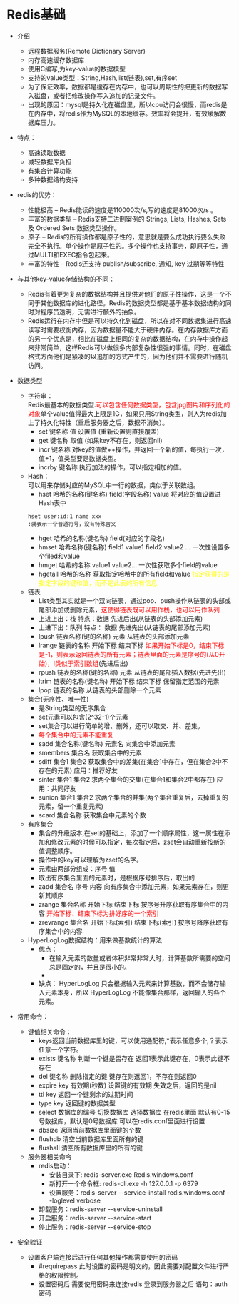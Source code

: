 # Redis基础
+ 介绍
    + 远程数据服务(Remote Dictionary Server)
    + 内存高速缓存数据库
    + 使用C编写,为key-value的数据模型
    + 支持的value类型：String,Hash,list(链表),set,有序set
    + 为了保证效率，数据都是缓存在内存中，也可以周期性的把更新的数据写入磁盘，或者把修改操作写入追加的记录文件。
    + 出现的原因：mysql是持久化在磁盘里，所以cpu访问会很慢，而redis是在内存中，将redis作为MySQL的本地缓存。效率将会提升，有效缓解数据库压力。
+ 特点：
   + 高速读取数据
   + 减轻数据库负担
   + 有集合计算功能
   + 多种数据结构支持
+ redis的优势：
    + 性能极高 – Redis能读的速度是110000次/s,写的速度是81000次/s 。
    + 丰富的数据类型 – Redis支持二进制案例的 Strings, Lists, Hashes, Sets 及 Ordered Sets 数据类型操作。
    + 原子 – Redis的所有操作都是原子性的，意思就是要么成功执行要么失败完全不执行。单个操作是原子性的。多个操作也支持事务，即原子性，通过MULTI和EXEC指令包起来。
    + 丰富的特性 – Redis还支持 publish/subscribe, 通知, key 过期等等特性
+ 与其他key-value存储结构的不同：
    + Redis有着更为复杂的数据结构并且提供对他们的原子性操作，这是一个不同于其他数据库的进化路径。Redis的数据类型都是基于基本数据结构的同时对程序员透明，无需进行额外的抽象。
    + Redis运行在内存中但是可以持久化到磁盘，所以在对不同数据集进行高速读写时需要权衡内存，因为数据量不能大于硬件内存。在内存数据库方面的另一个优点是，相比在磁盘上相同的复杂的数据结构，在内存中操作起来非常简单，这样Redis可以做很多内部复杂性很强的事情。同时，在磁盘格式方面他们是紧凑的以追加的方式产生的，因为他们并不需要进行随机访问。
+ 数据类型
    + 字符串：  
        Redis最基本的数据类型.<font color="red">可以包含任何数据类型，包含jpg图片和序列化的对象</font>单个value值得最大上限是1G，如果只用String类型，则人为redis加上了持久化特性（重启服务器之后，数据不消失）。
         + set 键名称 值 设置值 (重新设置则直接覆盖)
        + get 键名称 取值 (如果key不存在，则返回nil)
        + incr 键名称 对key的值做++操作，并返回一个新的值，每执行一次，值+1，值类型要是数据类型。
        + incrby 键名称 执行加法的操作，可以指定相加的值。
    + Hash：  
       可以用来存储对应的MySQL中一行的数据，类似于关联数组。
         + hset 哈希的名称(键名称) field(字段名称)   value 将对应的值设置进Hash表中
        ```
        hset user:id:1 name xxx
        :就表示一个普通符号，没有特殊含义
         ```
        + hget 哈希的名称(键名称) field(对应的字段名)
        + hmset 哈希名称(键名称) field1 value1 field2 value2 ...  一次性设置多个filed和value
        + hmget 哈希的名称 value1 value2... 一次性获取多个field的value
        + hgetall 哈希的名称 获取指定哈希中的所有field和value <font color="yellow">指定获得的是指定字段的键和值，而不是此表的所有信息</font>
    + 链表
        + List类型其实就是一个双向链表，通过pop、push操作从链表的头部或尾部添加或删除元素，<font color="red">这使得链表既可以用作栈，也可以用作队列</font>
        + 上进上出：栈 特点：数据 先进后出(从链表的头部添加元素)
        + 上进下出：队列 特点： 数据 先进先出(从链表的尾部添加元素)
        + lpush 链表名称(键的名称) 元素 从链表的头部添加元素
        + lrange 链表的名称 开始下标 结束下标 <font color="red">如果开始下标是0，结束下标是-1，则表示返回链表的所有元素；链表里面的元素是序号的(从0开始)，l类似于索引数组</font>(先进后出)
        + rpush 链表的名称(键的名称) 元素 从链表的尾部插入数据(先进先出) 
        + ltrim 链表的名称(键名称) 开始下标 结束下标 保留指定范围的元素
        + lpop 链表的名称 从链表的头部删除一个元素
    + 集合(无序性、唯一性)
        + 是String类型的无序集合
        + set元素可以包含(2^32-1)个元素
        + set集合可以进行简单的增、删外，还可以取交、并、差集。
        + <font color="red">每个集合中的元素不能重复</font>
        + sadd 集合名称(键名称) 元素名 向集合中添加元素
        + smembers 集合名 获取集合中的元素
        + sdiff 集合1 集合2 获取集合中的差集(在集合1中存在，但在集合2中不存在的元素) 应用：推荐好友
        + sinter 集合1 集合2 求两个集合的交集(在集合1和集合2中都存在) 应用：共同好友
        + sunion 集合1 集合2 求两个集合的并集(两个集合重复后，去掉重复的元素，留一个重复元素)
        + scard 集合名称 获取集合中元素的个数
    + 有序集合
        + 集合的升级版本,在set的基础上，添加了一个顺序属性，这一属性在添加和修改元素的时候可以指定，每次指定后，zset会自动重新按新的值调整顺序。
        + 操作中的key可以理解为zset的名字。
        + 元素由两部分组成：序号 值 
        + 取出有序集合里面的元素时，是根据序号排序后，取出的 
        + zadd 集合名 序号 内容 向有序集合中添加元素，如果元素存在，则更新其顺序
        + zrange 集合名称 开始下标 结束下标 按序号升序获取有序集合中的内容 <font color="red">开始下标、结束下标为排好序的一个索引</font>
        + zrevrange 集合名 开始下标(索引) 结束下标(索引) 按序号降序获取有序集合中的内容
    + HyperLogLog数据结构：用来做基数统计的算法
        + 优点：
            + 在输入元素的数量或者体积非常非常大时，计算基数所需要的空间总是固定的，并且是很小的。
            + 
        + 缺点： HyperLogLog 只会根据输入元素来计算基数，而不会储存输入元素本身，所以 HyperLogLog 不能像集合那样，返回输入的各个元素。
+ 常用命令：
    + 键值相关命令：
        + keys返回当前数据库里的键，可以使用通配符,*表示任意多个,？表示任意一个字符。
        + exists 键名称 判断一个键是否存在 返回1表示此键存在，0表示此键不存在
        + del 键名称 删除指定的键 键存在则返回1，不存在则返回0
        + expire key 有效期(秒数)  设置键的有效期 失效之后，返回的是nil
        + ttl key 返回一个键剩余的过期时间 
        + type key 返回键的数据类型
        + select 数据库的编号 切换数据库 选择数据库 在redis里面 默认有0-15号数据库，默认是0号数据库 可以在redis.conf里面进行设置
        + dbsize 返回当前数据库里面键的个数
        + flushdb 清空当前数据库里面所有的键
        + flushall 清空所有数据库里的所有的键
    + 服务器相关命令
        + redis启动：  
            + 安装目录下: redis-server.exe Redis.windows.conf
            + 新打开一个命令框: redis-cli.exe -h 127.0.0.1 -p 6379
            + 设置服务：redis-server --service-install redis.windows.conf --loglevel verbose
        + 卸载服务：redis-server --service-uninstall
        + 开启服务：redis-server --service-start
        + 停止服务：redis-server --service-stop
        
+ 安全验证
    + 设置客户端连接后进行任何其他操作都需要使用的密码
        + #requirepass 此时设置的密码是明文的，因此需要对配置文件进行严格的权限控制。
        + 设置密码后 需要使用密码来连接redis 登录到服务器之后 语句：auth 密码
